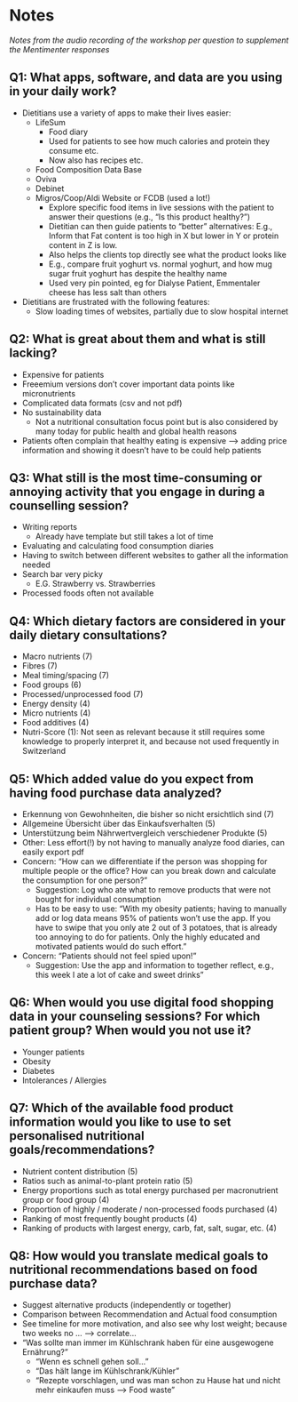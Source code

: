 # Notes 

_Notes from the audio recording of the workshop per question to supplement the Mentimenter responses_ 

## Q1: What apps, software, and data are you using in your daily work? 

- Dietitians use a variety of apps to make their lives easier:
  - LifeSum 
    - Food diary 
    - Used for patients to see how much calories and protein they consume etc. 
    - Now also has recipes etc. 
  - Food Composition Data Base 
  - Oviva 
  - Debinet 
  - Migros/Coop/Aldi Website or FCDB (used a lot!)
    - Explore specific food items in live sessions with the patient to answer their questions (e.g., “Is this product healthy?”)
    - Dietitian can then guide patients to “better” alternatives: E.g., Inform that Fat content is too high in X but lower in Y or protein content in Z is low.
    - Also helps the clients top directly see what the product looks like 
    - E.g., compare fruit yoghurt vs. normal yoghurt, and how mug sugar fruit yoghurt has despite the healthy name 
    - Used very pin pointed, eg for Dialyse Patient, Emmentaler cheese has less salt than others
- Dietitians are frustrated with the following features:
  - Slow loading times of websites, partially due to slow hospital internet

## Q2: What is great about them and what is still lacking? 

- Expensive for patients 
- Freeemium versions don’t cover important data points like micronutrients
- Complicated data formats (csv and not pdf)
- No sustainability data 
  - Not a nutritional consultation focus point but is also considered by many today for public health and global health reasons 
- Patients often complain that healthy eating is expensive —> adding price information and showing it doesn’t have to be could help patients 

## Q3: What still is the most time-consuming or annoying activity that you engage in during a counselling session?  

- Writing reports 
  - Already have template but still takes a lot of time 
- Evaluating and calculating food consumption diaries 
- Having to switch between different websites to gather all the information needed 
- Search bar very picky 
  - E.G. Strawberry vs. Strawberries 
- Processed foods often not available

## Q4: Which dietary factors are considered in your daily dietary consultations?  

- Macro nutrients (7)
- Fibres (7)
- Meal timing/spacing (7)
- Food groups (6)
- Processed/unprocessed food (7)
- Energy density (4)
- Micro nutrients (4)
- Food additives (4)
- Nutri-Score (1): Not seen as relevant because it still requires some knowledge to properly interpret it, and because not used frequently in Switzerland

## Q5: Which added value do you expect from having food purchase data analyzed? 

- Erkennung von Gewohnheiten, die bisher so nicht ersichtlich sind (7)
- Allgemeine Übersicht über das Einkaufsverhalten (5)
- Unterstützung beim Nährwertvergleich verschiedener Produkte (5)
- Other: Less effort(!) by not having to manually analyze food diaries, can easily export pdf 
- Concern: “How can we differentiate if the person was shopping for multiple people or the office? How can you break down and calculate the consumption for one person?” 
  - Suggestion: Log who ate what to remove products that were not bought for individual consumption 
  - Has to be easy to use: “With my obesity patients; having to manually add or log data means 95% of patients won’t use the app. If you have to swipe that you only ate 2 out of 3 potatoes, that is already too annoying to do for patients. Only the highly educated and motivated patients would do such effort.” 
- Concern: “Patients should not feel spied upon!” 
  - Suggestion: Use the app and information to together reflect, e.g., this week I ate a lot of cake and sweet drinks”

## Q6: When would you use digital food shopping data in your counseling sessions? For which patient group? When would you not use it? 

- Younger patients 
- Obesity 
- Diabetes 
- Intolerances / Allergies

## Q7: Which of the available food product information would you like to use to set personalised nutritional goals/recommendations? 

- Nutrient content distribution (5)
- Ratios such as animal-to-plant protein ratio (5)
- Energy proportions such as total energy purchased per macronutrient group or food group (4)
- Proportion of highly / moderate / non-processed foods purchased (4)
- Ranking of most frequently bought products (4)
- Ranking of products with largest energy, carb, fat, salt, sugar, etc. (4) 

 

## Q8: How would you translate medical goals to nutritional recommendations based on food purchase data? 

- Suggest alternative products (independently or together)
- Comparison between Recommendation and Actual food consumption 
- See timeline for more motivation, and also see why lost weight; because two weeks no … —> correlate… 
- “Was sollte man immer im Kühlschrank haben für eine ausgewogene Ernährung?” 
  - “Wenn es schnell gehen soll…” 
  - “Das hält lange im Kühlschrank/Kühler” 
  - “Rezepte vorschlagen, und was man schon zu Hause hat und nicht mehr einkaufen muss —> Food waste”  